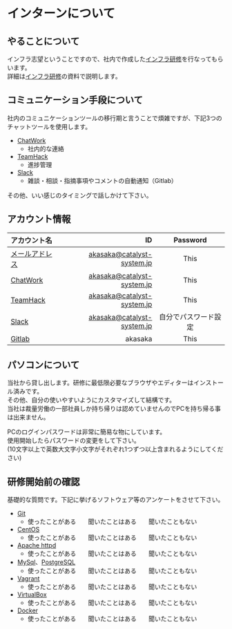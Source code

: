 # インターンについて

## やることについて
インフラ志望ということですので、社内で作成した[インフラ研修](https://git.infrastructure.jp/training/server_side_education/blob/master/README.md)を行なってもらいます。  
詳細は[インフラ研修](https://git.infrastructure.jp/training/server_side_education/blob/master/README.md)の資料で説明します。

## コミュニケーション手段について
社内のコミュニケーションツールの移行期と言うことで煩雑ですが、下記3つのチャットツールを使用します。
- [ChatWork](https://www.chatwork.com)
    - 社内的な連絡
- [TeamHack](https://teamhack.io)
    - 進捗管理
- [Slack](https://catalyst-system.slack.com/)
    - 雑談・相談・指摘事項やコメントの自動通知（Gitlab）

その他、いい感じのタイミングで話しかけて下さい。

## アカウント情報
| アカウント名 | ID | Password |
|:-----------|------------:|:------------:|
| [メールアドレス](https://mail.google.com) | akasaka@catalyst-system.jp | This |
| [ChatWork](https://www.chatwork.com) | akasaka@catalyst-system.jp | This |
| [TeamHack](https://teamhack.io) | akasaka@catalyst-system.jp | This |
| [Slack](https://catalyst-system.slack.com/) | akasaka@catalyst-system.jp | 自分でパスワード設定 |
| [Gitlab](https://git.infrastructure.jp/) | akasaka | This |

## パソコンについて
当社から貸し出します。研修に最低限必要なブラウザやエディターはインストール済みです。  
その他、自分の使いやすいようにカスタマイズして結構です。  
当社は裁量労働の一部社員しか持ち帰りは認めていませんのでPCを持ち帰る事は出来ません。

PCのログインパスワードは非常に簡易な物にしています。  
使用開始したらパスワードの変更をして下さい。  
(10文字以上で英数大文字小文字がそれぞれ1つずつ以上含まれるようにしてください)

## 研修開始前の確認
基礎的な質問です。下記に挙げるソフトウェア等のアンケートをさせて下さい。
- [Git](https://qiita.com/satoshi1335/items/ead109412430a078feaa)
    - 使ったことがある　　聞いたことはある　　聞いたこともない
- [CentOS](https://ja.wikipedia.org/wiki/CentOS)
    - 使ったことがある　　聞いたことはある　　聞いたこともない
- [Apache httpd](https://httpd.apache.org/)
    - 使ったことがある　　聞いたことはある　　聞いたこともない
- [MySql](https://www.mysql.com/jp/)、[PostgreSQL](https://www.postgresql.org/)
    - 使ったことがある　　聞いたことはある　　聞いたこともない
- [Vagrant](https://thinkit.co.jp/story/2015/03/19/5740)
    - 使ったことがある　　聞いたことはある　　聞いたこともない
- [VirtualBox](https://ja.wikipedia.org/wiki/VirtualBox)
    - 使ったことがある　　聞いたことはある　　聞いたこともない
- [Docker](http://www.atmarkit.co.jp/ait/articles/1701/30/news037.html)
    - 使ったことがある　　聞いたことはある　　聞いたこともない
